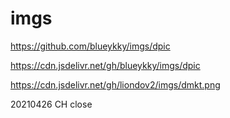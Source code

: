 # imgs

https://github.com/blueykky/imgs/dpic

https://cdn.jsdelivr.net/gh/blueykky/imgs/dpic

https://cdn.jsdelivr.net/gh/liondov2/imgs/dmkt.png

20210426 CH close
